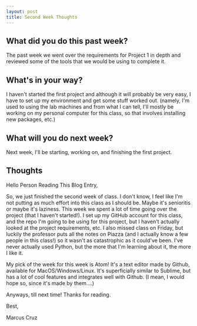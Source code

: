 ```yaml
---
layout: post
title: Second Week Thoughts
---
```


## What did you do this past week?

The past week we went over the requirements for Project 1 in depth
and reviewed some of the tools that we would be using to complete it.

## What's in your way?

I haven't started the first project and although it will probably be very
easy, I have to set up my environment and get some stuff worked out. (namely, I'm
used to using the lab machines and from what I can tell, I'll mostly be working on my
personal computer for this class, so that involves installing new packages, etc.)

## What will you do next week?

Next week, I'll be starting, working on, and finishing the first project.


## Thoughts

Hello Person Reading This Blog Entry,

So, we just finished the second week of class. I don't know, I feel like I'm not putting as much effort into this class as I should be. Maybe it's senioritis or maybe it's laziness. This week we spent a lot of time going over the project (that I haven't started!). I set up my GitHub account for this class, and the repo I'm going to be using for this project, but I haven't actually looked at the project requirements, etc. I also missed class on Friday, but luckily the professor puts all the notes on Piazza (and I actually know a few people in this class!) so it wasn't as catastrophic as it could've been. I've never actually used Python, but the more that I'm learning about it, the more I like it.

My pick of the week for this week is Atom! It's a text editor made by Github, available for MacOS/Windows/Linux. It's superficially similar to Sublime, but has a lot of cool features and integrates well with Github. (I mean, I would hope so, since it's made by them....)

Anyways, till next time! Thanks for reading.

Best,

Marcus Cruz
